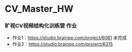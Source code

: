 # CV_Master_HW
### 旷视CV视频结构化训练营 作业
* 作业1：https://studio.brainpp.com/project/6081 未完成
* 作业2：https://studio.brainpp.com/project/6315

